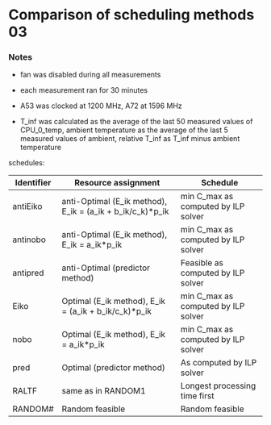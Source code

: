 # Comparison of scheduling methods 03

### Notes

 - fan was disabled during all measurements

 - each measurement ran for 30 minutes 

 - A53 was clocked at 1200 MHz, A72 at 1596 MHz

 - T_inf was calculated as the average of the last 50 measured values of CPU_0_temp, ambient temperature as the average of the last 5 measured values of ambient, relative T_inf as T_inf minus ambient temperature

 schedules:

| Identifier        | Resource assignment           | Schedule  |
| ------------- |-------------| -----|
| antiEiko       |anti-Optimal (E_ik method), E_ik = (a_ik + b_ik/c_k)\*p_ik|   min C_max as computed by ILP solver |
| antinobo        |anti-Optimal (E_ik method), E_ik = a_ik\*p_ik|    min C_max as computed by ILP solver |
| antipred |anti-Optimal (predictor method)|    Feasible as computed by ILP solver |
| Eiko  |Optimal (E_ik method), E_ik = (a_ik + b_ik/c_k)\*p_ik|   min C_max as computed by ILP solver |
| nobo |Optimal (E_ik method), E_ik = a_ik\*p_ik|    min C_max as computed by ILP solver |
| pred |Optimal (predictor method)|    As computed by ILP solver |
| RALTF        |same as in RANDOM1|    Longest processing time first |
| RANDOM#      |Random feasible|    Random feasible |